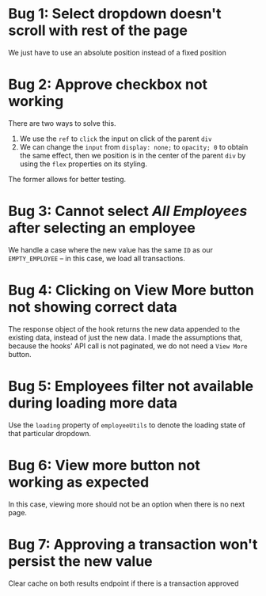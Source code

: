 # Bug 1: Select dropdown doesn't scroll with rest of the page

We just have to use an absolute position instead of a fixed position

# Bug 2: Approve checkbox not working

There are two ways to solve this.

1. We use the `ref` to `click` the input on click of the parent `div`
2. We can change the `input` from `display: none;` to `opacity; 0` to obtain the same effect, then we position is in the center of the parent `div` by using the `flex` properties on its styling.

The former allows for better testing.

# Bug 3: Cannot select _All Employees_ after selecting an employee

We handle a case where the new value has the same `ID` as our `EMPTY_EMPLOYEE` – in this case, we load all transactions.

# Bug 4: Clicking on View More button not showing correct data

The response object of the hook returns the new data appended to the existing data, instead of just the new data. I made the assumptions that, because the hooks' API call is not paginated, we do not need a `View More` button.

# Bug 5: Employees filter not available during loading more data

Use the `loading` property of `employeeUtils` to denote the loading state of that particular dropdown.

# Bug 6: View more button not working as expected

In this case, viewing more should not be an option when there is no next page.

# Bug 7: Approving a transaction won't persist the new value

Clear cache on both results endpoint if there is a transaction approved

